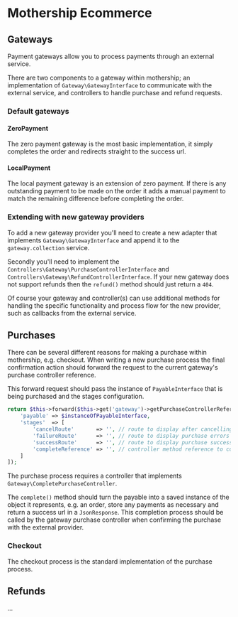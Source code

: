 Mothership Ecommerce
====================

Gateways
--------

Payment gateways allow you to process payments through an external service.

There are two components to a gateway within mothership; an implementation of `Gateway\GatewayInterface` to communicate with the external service, and controllers to handle purchase and refund requests.

### Default gateways

#### ZeroPayment

The zero payment gateway is the most basic implementation, it simply completes the order and redirects straight to the success url.

#### LocalPayment

The local payment gateway is an extension of zero payment. If there is any outstanding payment to be made on the order it adds a manual payment to match the remaining difference before completing the order.

### Extending with new gateway providers

To add a new gateway provider you'll need to create a new adapter that implements `Gateway\GatewayInterface` and append it to the `gateway.collection` service.

Secondly you'll need to implement the `Controllers\Gateway\PurchaseControllerInterface` and `Controllers\Gateway\RefundControllerInterface`. If your new gateway does not support refunds then the `refund()` method should just return a `404`.

Of course your gateway and controller(s) can use additional methods for handling the specific functionality and process flow for the new provider, such as callbacks from the external service.


Purchases
--------

There can be several different reasons for making a purchase within mothership, e.g. checkout. When writing a new purchase process the final confirmation action should forward the request to the current gateway's purchase controller reference.

This forward request should pass the instance of `PayableInterface` that is being purchased and the stages configuration.

```php
return $this->forward($this->get('gateway')->getPurchaseControllerReference(), [
    'payable' => $instanceOfPayableInterface,
    'stages'  => [
        'cancelRoute'       => '', // route to display after cancelling the purchase
        'failureRoute'      => '', // route to display purchase errors
        'successRoute'      => '', // route to display purchase success
        'completeReference' => '', // controller method reference to complete the purchase
    ]
]);
```

The purchase process requires a controller that implements `Gateway\CompletePurchaseController`.

The `complete()` method should turn the payable into a saved instance of the object it represents, e.g. an order, store any payments as necessary and return a success url in a `JsonResponse`. This completion process should be called by the gateway purchase controller when confirming the purchase with the external provider.

### Checkout

The checkout process is the standard implementation of the purchase process.


Refunds
-------

...